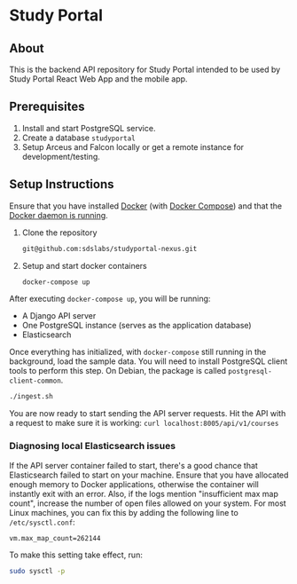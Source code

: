 # Study Portal

## About

This is the backend API repository for Study Portal intended to be used by Study Portal React Web App and the mobile app.

## Prerequisites

1. Install and start PostgreSQL service.
2. Create a database `studyportal`
3. Setup Arceus and Falcon locally or get a remote instance for development/testing.

## Setup Instructions

Ensure that you have installed [Docker](https://docs.docker.com/install/) (with [Docker Compose](https://docs.docker.com/compose/install/)) and that the [Docker daemon is running](https://docs.docker.com/config/daemon/).

1. Clone the repository

   ```bash
   git@github.com:sdslabs/studyportal-nexus.git
   ```

2. Setup and start docker containers

    ```bash
    docker-compose up
    ```

After executing `docker-compose up`, you will be running:

* A Django API server
* One PostgreSQL instance (serves as the application database)
* Elasticsearch

Once everything has initialized, with `docker-compose` still running in the background, load the sample data. You will need to install PostgreSQL client tools to perform this step. On Debian, the package is called `postgresql-client-common`.

```bash
./ingest.sh
```

You are now ready to start sending the API server requests. Hit the API with a request to make sure it is working:
`curl localhost:8005/api/v1/courses`

### Diagnosing local Elasticsearch issues

If the API server container failed to start, there's a good chance that Elasticsearch failed to start on your machine. Ensure that you have allocated enough memory to Docker applications, otherwise the container will instantly exit with an error. Also, if the logs mention "insufficient max map count", increase the number of open files allowed on your system. For most Linux machines, you can fix this by adding the following line to `/etc/sysctl.conf`:

```bash
vm.max_map_count=262144
```

To make this setting take effect, run:

```bash
sudo sysctl -p
```
